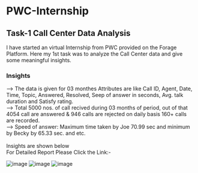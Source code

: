 # PWC-Internship

## Task-1 Call Center Data Analysis

I have started an virtual Internship from PWC provided on the Forage Platform. Here my 1st task was to analyze the Call Center data and give some meaningful insights.

### Insights
--> The data is given for 03 monthes Attributes are like Call ID, Agent, Date, Time, Topic, Answered, Resolved, Seep of answer in seconds, Avg. talk duration and Satisfy rating. <br>
--> Total 5000 nos. of call recived during 03 months of period, out of that 4054 call are answered & 946 calls are rejected on daily basis 160+ calls are recorded.<br>
--> Speed of answer: Maximum time taken by Joe 70.99 sec and minimum by Becky by 65.33 sec. and etc.<br>
<br>
Insights are shown below
<br>
For Detailed Report Please Click the Link:- 

![image](https://user-images.githubusercontent.com/106006353/217899796-536ee44e-5a27-4e0b-9690-9600f1ea981a.png)
![image](https://user-images.githubusercontent.com/106006353/217900059-de4daa6e-e90e-41e4-9124-0b01dcd7b51c.png)
![image](https://user-images.githubusercontent.com/106006353/217900155-12ddc606-f2b8-46d3-9550-87c7b0508d03.png)
